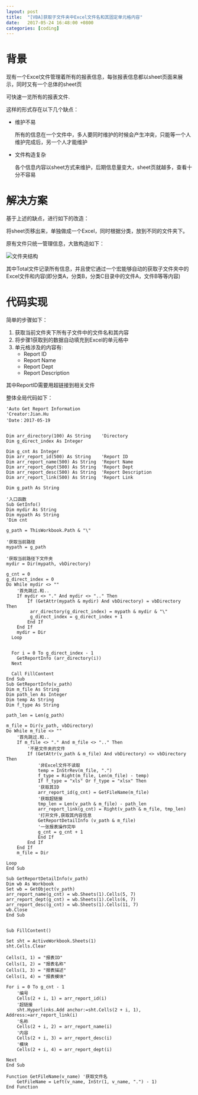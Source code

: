 ```yaml
---
layout: post
title:  "[VBA]获取子文件夹中Excel文件名和其固定单元格内容"
date:   2017-05-24 16:48:00 +0800
categories: [coding]
---
```


# 背景
现有一个Excel文件管理着所有的报表信息，每张报表信息都以sheet页面来展示，同时又有一个总体的sheet页

可快速一览所有的报表文件.

这样的形式存在以下几个缺点：
- 维护不易

	所有的信息在一个文件中，多人要同时维护的时候会产生冲突，只能等一个人维护完成后，另一个人才能维护

- 文件构造复杂

	各个信息内容以sheet方式来维护，后期信息量变大，sheet页就越多，查看十分不容易

# 解决方案
基于上述的缺点，进行如下的改造：

将sheet页移出来，单独做成一个Excel，同时根据分类，放到不同的文件夹下。

原有文件只统一管理信息，大致构造如下：
  
![文件夹结构](http://upload-images.jianshu.io/upload_images/927715-e07fee2b5789897d.png?imageMogr2/auto-orient/strip%7CimageView2/2/w/1240)

其中Total文件记录所有信息，并且使它通过一个宏能够自动的获取子文件夹中的Excel文件和内容(即分类A，分类B，分类C目录中的文件A，文件B等等内容)

# 代码实现

简单的步骤如下：
1. 获取当前文件夹下所有子文件中的文件名和其内容
2. 将步骤1获取到的数据自动填充到Excel的单元格中
3. 单元格涉及的内容有:
	- Report ID
	- Report Name
	- Report Dept
	- Report Description
	
其中ReportID需要用超链接到相关文件

整体全局代码如下：

```VBA
'Auto Get Report Information
'Creator:Jian.Hu
'Date：2017-05-19


Dim arr_directory(100) As String    'Directory
Dim g_direct_index As Integer

Dim g_cnt As Integer
Dim arr_report_id(500) As String    'Report ID
Dim arr_report_name(500) As String  'Report Name
Dim arr_report_dept(500) As String  'Report Dept
Dim arr_report_desc(500) As String  'Report Description
Dim arr_report_link(500) As String  'Report Link

Dim g_path As String

'入口函数
Sub GetInfo()
Dim mydir As String
Dim mypath As String
'Dim cnt

g_path = ThisWorkbook.Path & "\"

'获取当前路径
mypath = g_path

'获取当前路径下文件夹
mydir = Dir(mypath, vbDirectory)

g_cnt = 0
g_direct_index = 0
Do While mydir <> ""
    '首先跳过.和..
    If mydir <> "." And mydir <> ".." Then
        If (GetAttr(mypath & mydir) And vbDirectory) = vbDirectory Then
         arr_directory(g_direct_index) = mypath & mydir & "\"
         g_direct_index = g_direct_index + 1
        End If
    End If
    mydir = Dir
  Loop
  
  
  For i = 0 To g_direct_index - 1
    GetReportInfo (arr_directory(i))
  Next
  
  Call FillContent
End Sub
Sub GetReportInfo(v_path)
Dim m_file As String
Dim path_len As Integer
Dim temp As String
Dim f_type As String

path_len = Len(g_path)

m_file = Dir(v_path, vbDirectory)
Do While m_file <> ""
    '首先跳过.和..
    If m_file <> "." And m_file <> ".." Then
        '不是文件夹的文件
        If (GetAttr(v_path & m_file) And vbDirectory) <> vbDirectory Then
            '非Excel文件不读取
            temp = InStrRev(m_file, ".")
            f_type = Right(m_file, Len(m_file) - temp)
            If f_type = "xls" Or f_type = "xlsx" Then
            '获取其ID
            arr_report_id(g_cnt) = GetFileName(m_file)
            '获取超链接
            tmp_len = Len(v_path & m_file) - path_len
            arr_report_link(g_cnt) = Right(v_path & m_file, tmp_len)
            '打开文件,获取其内容信息
            GetReportDetailInfo (v_path & m_file)
            '一张报表操作完毕
            g_cnt = g_cnt + 1
            End If
        End If
    End If
    m_file = Dir
    
Loop
End Sub

Sub GetReportDetailInfo(v_path)
Dim wb As Workbook
Set wb = GetObject(v_path)
arr_report_name(g_cnt) = wb.Sheets(1).Cells(5, 7)
arr_report_dept(g_cnt) = wb.Sheets(1).Cells(6, 7)
arr_report_desc(g_cnt) = wb.Sheets(1).Cells(11, 7)
wb.Close
End Sub


Sub FillContent()

Set sht = ActiveWorkbook.Sheets(1)
sht.Cells.Clear

Cells(1, 1) = "报表ID"
Cells(1, 2) = "报表名称"
Cells(1, 3) = "报表描述"
Cells(1, 4) = "报表模块"

For i = 0 To g_cnt - 1
    '编号
    Cells(2 + i, 1) = arr_report_id(i)
    '超链接
    sht.Hyperlinks.Add anchor:=sht.Cells(2 + i, 1), Address:=arr_report_link(i)
    '名称
    Cells(2 + i, 2) = arr_report_name(i)
    '内容
    Cells(2 + i, 3) = arr_report_desc(i)
    '模块
    Cells(2 + i, 4) = arr_report_dept(i)
    
Next
End Sub

Function GetFileName(v_name) '获取文件名
    GetFileName = Left(v_name, InStr(1, v_name, ".") - 1)
End Function


```
